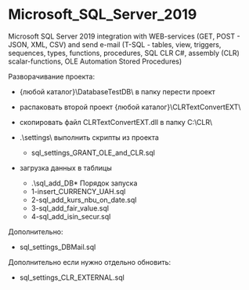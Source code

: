 # Microsoft_SQL_Server_2019
Microsoft SQL Server 2019 integration with WEB-services (GET, POST - JSON, XML, CSV)
and send e-mail (T-SQL - tables, view, triggers, sequences, types, functions, procedures,
SQL CLR C#, assembly (CLR) scalar-functions, OLE Automation Stored Procedures)

Разворачивание проекта:
- {любой каталог}\DatabaseTestDB\ в папку перести проект
- распаковать второй проект {любой каталог}\CLRTextConvertEXT\
- скопировать файл CLRTextConvertEXT.dll в папку C:\CLR\
- .\settings\ выполнить скрипты из проекта
  - sql_settings_GRANT_OLE_and_CLR.sql

- загрузка данных в таблицы
  - .\sql_add_DB\*
  Порядок запуска
  - 1-insert_CURRENCY_UAH.sql
  - 2-sql_add_kurs_nbu_on_date.sql
  - 3-sql_add_fair_value.sql
  - 4-sql_add_isin_secur.sql

Дополнительно:
  - sql_settings_DBMail.sql

Дополнительно если нужно отдельно обновить:
  - sql_settings_CLR_EXTERNAL.sql

